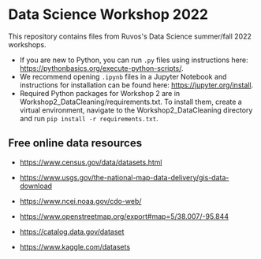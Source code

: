 # Data Science Workshop 2022
This repository contains files from Ruvos's Data Science summer/fall 2022 workshops. 
* If you are new to Python, you can run `.py` files using instructions here: ​
https://pythonbasics.org/execute-python-scripts/.
* We recommend opening `.ipynb` files in a Jupyter Notebook and instructions for installation can be found here: https://jupyter.org/install. 
* Required Python packages for Workshop 2 are in Workshop2_DataCleaning/requirements.txt. To install them, create a virtual environment, navigate to the Workshop2_DataCleaning directory and run `pip install -r requirements.txt`.   

## Free online data resources 
* https://www.census.gov/data/datasets.html

* https://www.usgs.gov/the-national-map-data-delivery/gis-data-download

* https://www.ncei.noaa.gov/cdo-web/

* https://www.openstreetmap.org/export#map=5/38.007/-95.844

* https://catalog.data.gov/dataset

* https://www.kaggle.com/datasets